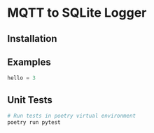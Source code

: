 # MQTT to SQLite Logger

## Installation

<!-- TODO: COMPLETE THIS -->

## Examples

```python
hello = 3

```

## Unit Tests

```bash
# Run tests in poetry virtual environment
poetry run pytest
```